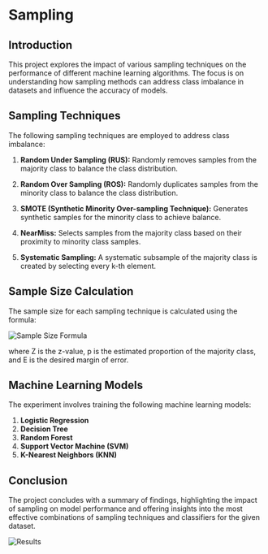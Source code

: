 # Sampling

## Introduction

This project explores the impact of various sampling techniques on the performance of different machine learning algorithms. The focus is on understanding how sampling methods can address class imbalance in datasets and influence the accuracy of models.

## Sampling Techniques

The following sampling techniques are employed to address class imbalance:

1. **Random Under Sampling (RUS):** Randomly removes samples from the majority class to balance the class distribution.

2. **Random Over Sampling (ROS):** Randomly duplicates samples from the minority class to balance the class distribution.

3. **SMOTE (Synthetic Minority Over-sampling Technique):** Generates synthetic samples for the minority class to achieve balance.

4. **NearMiss:** Selects samples from the majority class based on their proximity to minority class samples.

5. **Systematic Sampling:** A systematic subsample of the majority class is created by selecting every k-th element.

## Sample Size Calculation

The sample size for each sampling technique is calculated using the formula:

![Sample Size Formula](/Sampling/formula.png)

where Z is the z-value, p is the estimated proportion of the majority class, and E is the desired margin of error.

## Machine Learning Models

The experiment involves training the following machine learning models:

1. **Logistic Regression**
2. **Decision Tree**
3. **Random Forest**
4. **Support Vector Machine (SVM)**
5. **K-Nearest Neighbors (KNN)**


## Conclusion

The project concludes with a summary of findings, highlighting the impact of sampling on model performance and offering insights into the most effective combinations of sampling techniques and classifiers for the given dataset.

![Results](/Sampling/Results.png)
